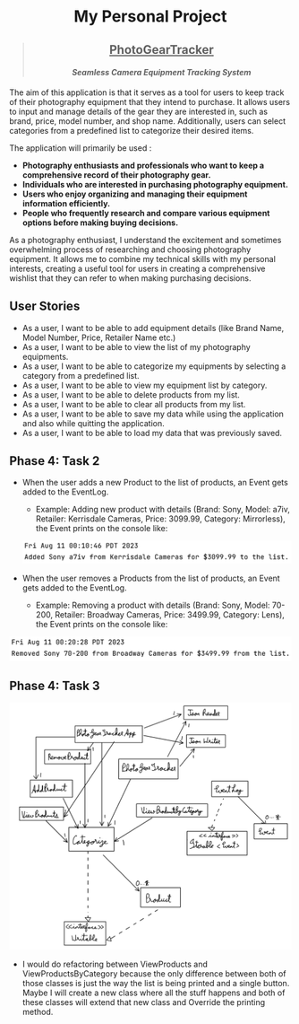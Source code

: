 # <center> My Personal Project

> ## <center> <u> PhotoGearTracker </u> </center>
> #### <center> *Seamless Camera Equipment Tracking System*

The aim of this application is that it serves as a tool for users to keep track of their photography equipment that they
intend to purchase. It allows users to input and manage details of the gear they are interested in, such as brand,
price, model number, and shop name. Additionally, users can select categories from a predefined list to categorize their
desired items.

The application will primarily be used :

- **Photography enthusiasts and professionals who want to keep a comprehensive record of their photography gear.**
- **Individuals who are interested in purchasing photography equipment.**
- **Users who enjoy organizing and managing their equipment information efficiently.**
- **People who frequently research and compare various equipment options before making buying decisions.**

As a photography enthusiast, I understand the excitement and sometimes overwhelming process of researching and choosing
photography equipment. It allows me to combine my technical skills with my personal interests, creating a useful tool
for users in creating a comprehensive wishlist that they can refer to when making purchasing decisions.

## User Stories

- As a user, I want to be able to add equipment details (like Brand Name, Model Number, Price, Retailer Name etc.)
- As a user, I want to be able to view the list of my photography equipments.
- As a user, I want to be able to categorize my equipments by selecting a category from a predefined list.
- As a user, I want to be able to view my equipment list by category.
- As a user, I want to be able to delete products from my list.
- As a user, I want to be able to clear all products from my list.
- As a user, I want to be able to save my data while using the application and also while quitting the application.
- As a user, I want to be able to load my data that was previously saved.

## Phase 4: Task 2

- When the user adds a new Product to the list of products, an Event gets added to the EventLog. 
  - Example: Adding new product with details (Brand: Sony, Model: a7iv, Retailer: Kerrisdale Cameras, Price: 3099.99, 
  Category: Mirrorless), the Event prints on the console like:
  

  ![](./data/readme_pics/AddNewProduct.png)
  
- When the user removes a Products from the list of products, an Event gets added to the EventLog.
  - Example: Removing a product with details (Brand: Sony, Model: 70-200, Retailer: Broadway Cameras, Price: 3499.99,
  Category: Lens), the Event prints on the console like:


![](./data/readme_pics/RemoveProduct.png)


## Phase 4: Task 3

![](./UML_Design_Diagram.png)

- I would do refactoring between ViewProducts and ViewProductsByCategory because the only difference between both
of those classes is just the way the list is being printed and a single button. Maybe I will create a new class where 
all the stuff happens and both of these classes will extend that new class and Override the printing method.